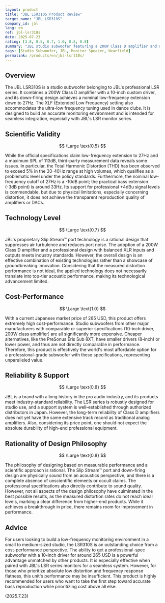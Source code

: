 ```yaml
---
layout: product
title: "JBL LSR310S Product Review"
target_name: "JBL LSR310S"
company_id: jbl
lang: en
ref: jbl-lsr310s
date: 2025-07-23
rating: [3.8, 0.5, 0.7, 1.0, 0.8, 0.8]
summary: "JBL studio subwoofer featuring a 200W Class D amplifier and a 10-inch driver, achieving low-frequency extension down to 27Hz."
tags: [Studio Subwoofer, JBL, Monitor Speaker, Nearfield]
permalink: /products/en/jbl-lsr310s/
---
```


## Overview

The JBL LSR310S is a studio subwoofer belonging to JBL's professional LSR series. It combines a 200W Class D amplifier with a 10-inch custom driver, and its down-firing design achieves a nominal low-frequency extension down to 27Hz. The XLF (Extended Low Frequency) setting also accommodates the ultra-low frequency tuning used in dance clubs. It is designed to build an accurate monitoring environment and is intended for seamless integration, especially with JBL's LSR monitor series.

## Scientific Validity

$$ \Large \text{0.5} $$

While the official specifications claim low-frequency extension to 27Hz and a maximum SPL of 113dB, third-party measurement data reveals some issues. In particular, the Total Harmonic Distortion (THD) has been observed to exceed 5% in the 30-40Hz range at high volumes, which qualifies as a problematic level under the policy standards. Furthermore, the nominal low-frequency cutoff of 27Hz is a -10dB point; the practical bass extension (-3dB point) is around 33Hz. Its support for professional +4dBu signal levels is commendable, but due to physical limitations, especially concerning distortion, it does not achieve the transparent reproduction quality of amplifiers or DACs.

## Technology Level

$$ \Large \text{0.7} $$

JBL's proprietary Slip Stream™ port technology is a rational design that suppresses air turbulence and reduces port noise. The adoption of a 200W Class D amplifier and a professional design with balanced XLR inputs and outputs meets industry standards. However, the overall design is an effective combination of existing technologies rather than a showcase of groundbreaking innovation. Considering that the measured distortion performance is not ideal, the applied technology does not necessarily translate into top-tier acoustic performance, making its technological advancement limited.

## Cost-Performance

$$ \Large \text{1.0} $$

With a current Japanese market price of 265 USD, this product offers extremely high cost-performance. Studio subwoofers from other major manufacturers with comparable or superior specifications (10-inch driver, 200W class amplifier) are all significantly more expensive. Cheaper alternatives, like the PreSonus Eris Sub 8XT, have smaller drivers (8-inch) or lower power, and thus are not directly comparable in performance. Therefore, this product is effectively the world's most affordable option for a professional-grade subwoofer with these specifications, representing unparalleled value.

## Reliability & Support

$$ \Large \text{0.8} $$

JBL is a brand with a long history in the pro audio industry, and its products meet industry-standard reliability. The LSR series is robustly designed for studio use, and a support system is well-established through authorized distributors in Japan. However, the long-term reliability of Class D amplifiers does not yet have the same extensive track record as traditional analog amplifiers. Also, considering its price point, one should not expect the absolute durability of high-end professional equipment.

## Rationality of Design Philosophy

$$ \Large \text{0.8} $$

The philosophy of designing based on measurable performance and a scientific approach is rational. The Slip Stream™ port and down-firing design are physically sound from an acoustics perspective, and there is a complete absence of unscientific elements or occult claims. The professional specifications also directly contribute to sound quality. However, not all aspects of the design philosophy have culminated in the best possible results, as the measured distortion rates do not reach ideal levels, marking a clear difference from higher-end products. While it achieves a breakthrough in price, there remains room for improvement in performance.

## Advice

For users looking to build a low-frequency monitoring environment in a small to medium-sized studio, the LSR310S is an outstanding choice from a cost-performance perspective. The ability to get a professional-spec subwoofer with a 10-inch driver for around 265 USD is a powerful advantage unmatched by other products. It is especially effective when paired with JBL's LSR series monitors for a seamless system. However, for those who prioritize absolute low distortion and frequency response flatness, this unit's performance may be insufficient. This product is highly recommended for users who want to take the first step toward accurate bass reproduction while prioritizing cost above all else.

(2025.7.23)
